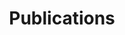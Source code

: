 ---
title: Publications
menu:
  main:
    identifier: publications
    weight: 7
    params:
      icon:
        vendor: fas
        name: newspaper
---